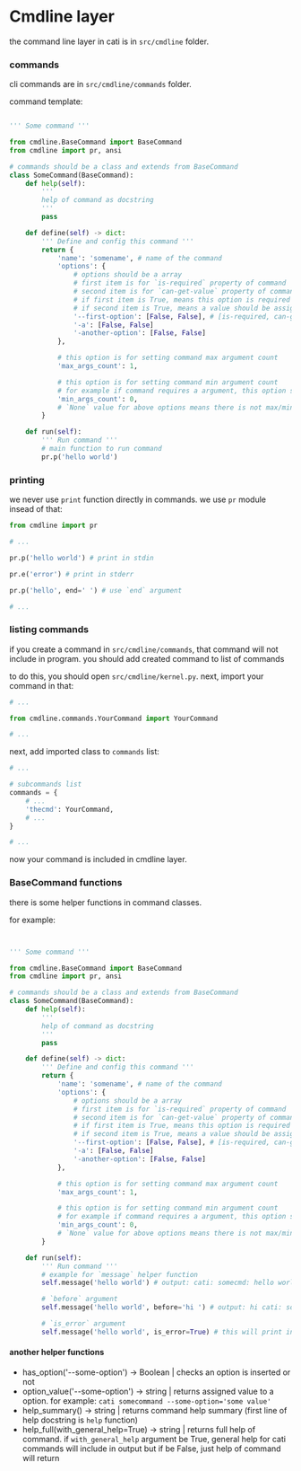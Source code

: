 # Cmdline layer

the command line layer in cati is in `src/cmdline` folder.

### commands
cli commands are in `src/cmdline/commands` folder.

command template:

```python

''' Some command '''

from cmdline.BaseCommand import BaseCommand
from cmdline import pr, ansi

# commands should be a class and extends from BaseCommand
class SomeCommand(BaseCommand):
    def help(self):
        '''
        help of command as docstring
        '''
        pass

    def define(self) -> dict:
        ''' Define and config this command '''
        return {
            'name': 'somename', # name of the command
            'options': {
                # options should be a array
                # first item is for `is-required` property of command
                # second item is for `can-get-value` property of command
                # if first item is True, means this option is required
                # if second item is True, means a value should be assign to option
                '--first-option': [False, False], # [is-required, can-get-value]
                '-a': [False, False]
                '-another-option': [False, False]
            },

            # this option is for setting command max argument count
            'max_args_count': 1,

            # this option is for setting command min argument count
            # for example if command requires a argument, this option should be 1 or more
            'min_args_count': 0,
            # `None` value for above options means there is not max/min limitation
        }

    def run(self):
        ''' Run command '''
        # main function to run command
        pr.p('hello world')

```

### printing
we never use `print` function directly in commands. we use `pr` module insead of that:

```python
from cmdline import pr

# ...

pr.p('hello world') # print in stdin

pr.e('error') # print in stderr

pr.p('hello', end=' ') # use `end` argument

# ...

```

### listing commands

if you create a command in `src/cmdline/commands`, that command will not include in program.
you should add created command to list of commands

to do this, you should open `src/cmdline/kernel.py`.
next, import your command in that:

```python
# ...

from cmdline.commands.YourCommand import YourCommand

# ...
```

next, add imported class to `commands` list:

```python
# ...

# subcommands list
commands = {
    # ...
    'thecmd': YourCommand,
    # ...
}

# ...
```

now your command is included in cmdline layer.

### BaseCommand functions

there is some helper functions in command classes.

for example:
```python


''' Some command '''

from cmdline.BaseCommand import BaseCommand
from cmdline import pr, ansi

# commands should be a class and extends from BaseCommand
class SomeCommand(BaseCommand):
    def help(self):
        '''
        help of command as docstring
        '''
        pass

    def define(self) -> dict:
        ''' Define and config this command '''
        return {
            'name': 'somename', # name of the command
            'options': {
                # options should be a array
                # first item is for `is-required` property of command
                # second item is for `can-get-value` property of command
                # if first item is True, means this option is required
                # if second item is True, means a value should be assign to option
                '--first-option': [False, False], # [is-required, can-get-value]
                '-a': [False, False]
                '-another-option': [False, False]
            },

            # this option is for setting command max argument count
            'max_args_count': 1,

            # this option is for setting command min argument count
            # for example if command requires a argument, this option should be 1 or more
            'min_args_count': 0,
            # `None` value for above options means there is not max/min limitation
        }

    def run(self):
        ''' Run command '''
        # example for `message` helper function
        self.message('hello world') # output: cati: somecmd: hello world

        # `before` argument
        self.message('hello world', before='hi ') # output: hi cati: somecmd: hello world

        # `is_error` argument
        self.message('hello world', is_error=True) # this will print in stderr (default is False)


```

#### another helper functions

- has_option('--some-option') -> Boolean | checks an option is inserted or not
- option_value('--some-option') -> string | returns assigned value to a option. for example: `cati somecommand --some-option='some value'`
- help_summary() -> string | returns command help summary (first line of help docstring is `help` function)
- help_full(with_general_help=True) -> string | returns full help of command. if `with_general_help` argument be True, general help for cati commands will include in output but if be False, just help of command will return
